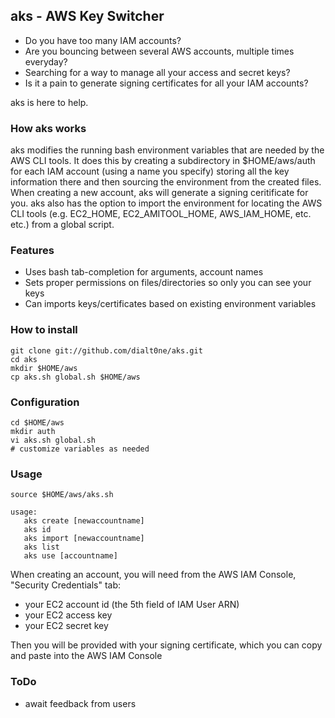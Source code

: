 ## aks - AWS Key Switcher

* Do you have too many IAM accounts?
* Are you bouncing between several AWS accounts, multiple times everyday?
* Searching for a way to manage all your access and secret keys?
* Is it a pain to generate signing certificates for all your IAM accounts?

aks is here to help.

### How aks works

aks modifies the running bash environment variables that are needed by the
AWS CLI tools. It does this by creating a subdirectory in $HOME/aws/auth
for each IAM account (using a name you specify) storing all the key information
there and then sourcing the environment from the created files. When creating a
new account, aks will generate a signing ceritificate for you. aks also has the
option to import the environment for locating the AWS CLI tools (e.g. EC2_HOME,
EC2_AMITOOL_HOME, AWS_IAM_HOME, etc. etc.) from a global script.

### Features

* Uses bash tab-completion for arguments, account names
* Sets proper permissions on files/directories so only you can see your keys
* Can imports keys/certificates based on existing environment variables

### How to install

	git clone git://github.com/dialt0ne/aks.git
	cd aks
	mkdir $HOME/aws
	cp aks.sh global.sh $HOME/aws

### Configuration

	cd $HOME/aws
	mkdir auth
	vi aks.sh global.sh
	# customize variables as needed

### Usage

	source $HOME/aws/aks.sh
	
	usage:
	   aks create [newaccountname]
	   aks id
	   aks import [newaccountname]
	   aks list
	   aks use [accountname]

When creating an account, you will need from the AWS IAM Console, "Security Credentials" tab:

* your EC2 account id (the 5th field of IAM User ARN)
* your EC2 access key
* your EC2 secret key

Then you will be provided with your signing certificate, which you can copy and paste into the AWS IAM Console

### ToDo

* await feedback from users

